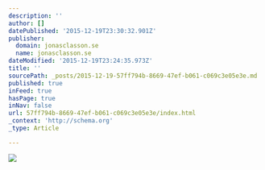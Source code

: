 ```yaml
---
description: ''
author: []
datePublished: '2015-12-19T23:30:32.901Z'
publisher:
  domain: jonasclasson.se
  name: jonasclasson.se
dateModified: '2015-12-19T23:24:35.973Z'
title: ''
sourcePath: _posts/2015-12-19-57ff794b-8669-47ef-b061-c069c3e05e3e.md
published: true
inFeed: true
hasPage: true
inNav: false
url: 57ff794b-8669-47ef-b061-c069c3e05e3e/index.html
_context: 'http://schema.org'
_type: Article

---
```

![](http://jonasclasson.se/wp-content/uploads/2015/05/11.jpg)